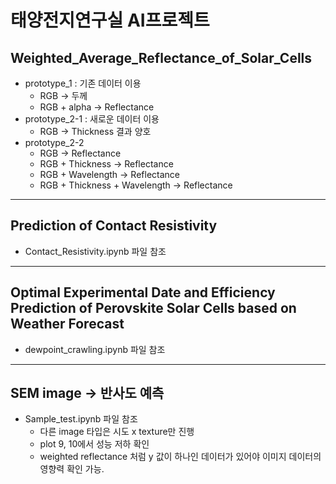 # 태양전지연구실 AI프로젝트

## Weighted_Average_Reflectance_of_Solar_Cells

- prototype_1
    : 기존 데이터 이용
    - RGB -> 두께
    - RGB + alpha -> Reflectance 
- prototype_2-1
    : 새로운 데이터 이용
    - RGB -> Thickness 결과 양호
- prototype_2-2
    - RGB -> Reflectance 
    - RGB + Thickness -> Reflectance
    - RGB + Wavelength -> Reflectance
    - RGB + Thickness + Wavelength -> Reflectance

-----
## Prediction of Contact Resistivity

- Contact_Resistivity.ipynb 파일 참조
----
## Optimal Experimental Date and Efficiency Prediction of Perovskite Solar Cells based on Weather Forecast

- dewpoint_crawling.ipynb 파일 참조
-----

## SEM image -> 반사도 예측

- Sample_test.ipynb 파일 참조
    - 다른 image 타입은 시도 x texture만 진행
    - plot 9, 10에서 성능 저하 확인
    - weighted reflectance 처럼 y 값이 하나인 데이터가 있어야 이미지 데이터의 영향력 확인 가능.
